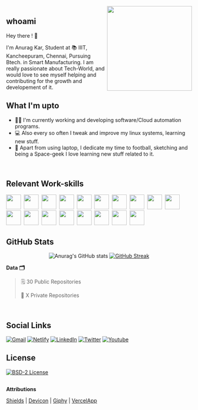 <img align='right' src="https://media.giphy.com/media/JKo6P5QyuFkuhLlfVq/giphy.gif" width="230">
 
## whoami

<p>Hey there ! 👋</p> 
I'm Anurag Kar, Student at 📚 IIIT, Kancheepuram, Chennai,  Pursuing Btech. in Smart Manufacturing. I am really passionate about Tech-World, and would love to see myself helping and contributing for the growth and developement of it.
<br>

## What I'm upto

- 👨‍💻 I'm currently working and developing software/Cloud automation programs.
- 💻 Also every so often I tweak and improve my linux systems, learning new stuff.
- 🌌 Apart from using laptop, I dedicate my time to football, sketching and being a Space-geek I love learning new stuff related to it.
<br>

## Relevant Work-skills

<span><img src="https://cdn.jsdelivr.net/gh/devicons/devicon@latest/icons/python/python-original.svg" width="40px"></span>&nbsp;
<span><img src="https://cdn.jsdelivr.net/gh/devicons/devicon@latest/icons/cplusplus/cplusplus-original.svg" width="40px"></span>&nbsp;
<span><img src="https://cdn.jsdelivr.net/gh/devicons/devicon@latest/icons/c/c-original.svg" width="40px"></span>&nbsp;
<span><img src="https://cdn.jsdelivr.net/gh/devicons/devicon@latest/icons/dart/dart-original.svg" width="40px"></span>&nbsp;
<span><img src="https://cdn.jsdelivr.net/gh/devicons/devicon@latest/icons/bash/bash-plain.svg" width="40px"></span>&nbsp;
<span><img src="https://cdn.jsdelivr.net/gh/devicons/devicon@latest/icons/git/git-original.svg" width="40px"></span>&nbsp;
<span><img src="https://cdn.jsdelivr.net/gh/devicons/devicon@latest/icons/html5/html5-plain.svg" width="40px"></span>&nbsp;
<span><img src="https://cdn.jsdelivr.net/gh/devicons/devicon@latest/icons/css3/css3-plain.svg" width="40px"></span>&nbsp;
<span><img src="https://cdn.jsdelivr.net/gh/devicons/devicon@latest/icons/javascript/javascript-original.svg" width="40px"></span>&nbsp;
<span><img src="https://cdn.jsdelivr.net/gh/devicons/devicon@latest/icons/django/django-original.svg" width="40px"></span>&nbsp;
<span><img src="https://cdn.jsdelivr.net/gh/devicons/devicon@latest/icons/flask/flask-original.svg" width="40px"></span>&nbsp;
<span><img src="https://cdn.jsdelivr.net/gh/devicons/devicon@latest/icons/bootstrap/bootstrap-plain.svg" width="40px"></span>&nbsp;
<span><img src="https://cdn.jsdelivr.net/gh/devicons/devicon@latest/icons/flutter/flutter-original.svg" width="40px"></span>&nbsp;
<span><img src="https://cdn.jsdelivr.net/gh/devicons/devicon@latest/icons/mysql/mysql-original.svg" width="40px"></span>&nbsp;
<span><img src="https://cdn.jsdelivr.net/gh/devicons/devicon@latest/icons/postgresql/postgresql-original.svg" width="40px"></span>&nbsp;
<span><img src="https://cdn.jsdelivr.net/gh/devicons/devicon@latest/icons/firebase/firebase-plain.svg" width="40px"></span>&nbsp;
<span><img src="https://cdn.jsdelivr.net/gh/devicons/devicon@latest/icons/kubernetes/kubernetes-plain.svg" width="40px"></span>&nbsp;
<span><img src="https://cdn.jsdelivr.net/gh/devicons/devicon@latest/icons/docker/docker-plain.svg" width="40px"></span>&nbsp;
<br>

## GitHub Stats

<!-- <div align="left">
<table >
 <tr>
    <td>
    
![Anurag's GitHub stats](https://github-readme-stats.vercel.app/api?username=anuragdevon&theme=tokyonight&show_icons=true&border_radius=0)
    </td>
    <td>

[![Top Langs](https://github-readme-stats.vercel.app/api/top-langs/?username=anuragdevon&layout=compact&theme=tokyonight&border_radius=0)](https://github.com/anuragdevon/)
    </td>
 </tr>
</table>
</div> -->

<div align="center">
 
![Anurag's GitHub stats](https://github-readme-stats.vercel.app/api?username=anuragdevon&theme=tokyonight&show_icons=true&hide_border=true)
[![GitHub Streak](https://github-readme-streak-stats.herokuapp.com?user=anuragdevon&theme=tokyonight&hide_border=true)](https://git.io/streak-stats)
 </div>
 
**Data 🗂** 

> 🗒 30 Public Repositories 
 > 
> 🔐 X Private Repositories  
<br>

## Social Links 

[![Gmail][gmail-shield]][linkedin-url]
[![Netlify][netlify-shield]][netlify-url]
[![LinkedIn][linkedin-shield]][linkedin-url]
[![Twitter][twitter-shield]][twitter-url]
[![Youtube][youtube-shield]][youtube-url]
<br>
 ## License
 
[![BSD-2 License][license-shield]][license-url]


## []()
**Attributions** 

[Shields](https://shields.io/)  |
[Devicon](https://devicon.dev/)  |
[Giphy](https://giphy.com/)  |
[VercelApp](https://github.com/anuraghazra/github-readme-stats)

<!-- References to the icons links -->
[license-shield]: https://img.shields.io/badge/License-black.svg?style=for-the-badge&logo=github&colorB=555
[license-url]: https://github.com/anuragdevon/anuragdevon/blob/master/LICENSE

[linkedin-shield]: https://img.shields.io/badge/-LinkedIn-black.svg?style=for-the-badge&logo=linkedin&colorB=555
[linkedin-url]: https://www.linkedin.com/in/anurag-kar-472587192/

[twitter-shield]: https://img.shields.io/badge/-Twitter-black.svg?style=for-the-badge&logo=twitter&colorB=555
[twitter-url]: https://twitter.com/AnuragKar016

[youtube-shield]: https://img.shields.io/badge/-Youtube-black.svg?style=for-the-badge&logo=youtube&colorB=555
[youtube-url]: https://www.youtube.com/channel/UCrWytD5s1b29limBpsis9RQ

[netlify-shield]: https://img.shields.io/badge/-Wesbite-black.svg?style=for-the-badge&logo=netlify&colorB=555
[netlify-url]: https://anuragkar.netlify.app/

[gmail-shield]: https://img.shields.io/badge/-Gmail-black.svg?style=for-the-badge&logo=gmail&colorB=555
[gmail-url]: mailto:anuragkar16@gmail.com
